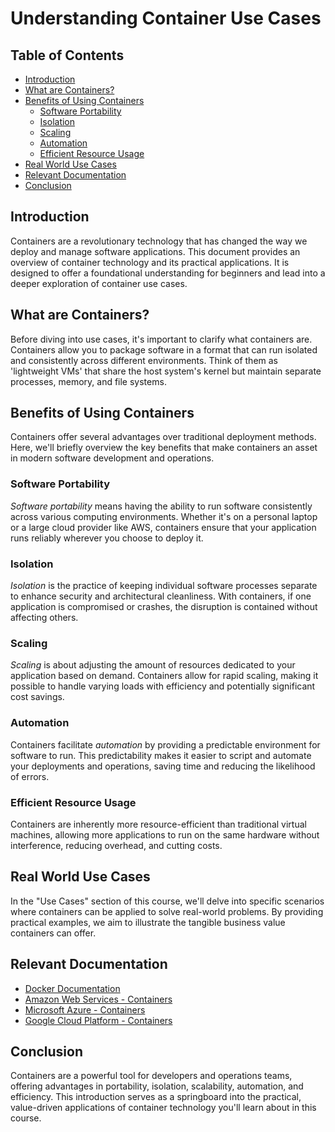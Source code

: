 # Understanding Container Use Cases

## Table of Contents

- [Introduction](#introduction)
- [What are Containers?](#what-are-containers)
- [Benefits of Using Containers](#benefits-of-using-containers)
   - [Software Portability](#software-portability)
   - [Isolation](#isolation)
   - [Scaling](#scaling)
   - [Automation](#automation)
   - [Efficient Resource Usage](#efficient-resource-usage)
- [Real World Use Cases](#real-world-use-cases)
- [Relevant Documentation](#relevant-documentation)
- [Conclusion](#conclusion)

## Introduction

Containers are a revolutionary technology that has changed the way we deploy and manage software applications. This document provides an overview of container technology and its practical applications. It is designed to offer a foundational understanding for beginners and lead into a deeper exploration of container use cases.

## What are Containers?

Before diving into use cases, it's important to clarify what containers are. Containers allow you to package software in a format that can run isolated and consistently across different environments. Think of them as 'lightweight VMs' that share the host system's kernel but maintain separate processes, memory, and file systems.

## Benefits of Using Containers

Containers offer several advantages over traditional deployment methods. Here, we'll briefly overview the key benefits that make containers an asset in modern software development and operations.

### Software Portability

*Software portability* means having the ability to run software consistently across various computing environments. Whether it's on a personal laptop or a large cloud provider like AWS, containers ensure that your application runs reliably wherever you choose to deploy it.

### Isolation

*Isolation* is the practice of keeping individual software processes separate to enhance security and architectural cleanliness. With containers, if one application is compromised or crashes, the disruption is contained without affecting others.

### Scaling

*Scaling* is about adjusting the amount of resources dedicated to your application based on demand. Containers allow for rapid scaling, making it possible to handle varying loads with efficiency and potentially significant cost savings.

### Automation

Containers facilitate *automation* by providing a predictable environment for software to run. This predictability makes it easier to script and automate your deployments and operations, saving time and reducing the likelihood of errors.

### Efficient Resource Usage

Containers are inherently more resource-efficient than traditional virtual machines, allowing more applications to run on the same hardware without interference, reducing overhead, and cutting costs.

## Real World Use Cases

In the "Use Cases" section of this course, we'll delve into specific scenarios where containers can be applied to solve real-world problems. By providing practical examples, we aim to illustrate the tangible business value containers can offer.

## Relevant Documentation

- [Docker Documentation](https://docs.docker.com/)
- [Amazon Web Services - Containers](https://aws.amazon.com/containers/)
- [Microsoft Azure - Containers](https://azure.microsoft.com/en-us/products/category/containers/)
- [Google Cloud Platform - Containers](https://cloud.google.com/containers)

## Conclusion

Containers are a powerful tool for developers and operations teams, offering advantages in portability, isolation, scalability, automation, and efficiency. This introduction serves as a springboard into the practical, value-driven applications of container technology you'll learn about in this course.